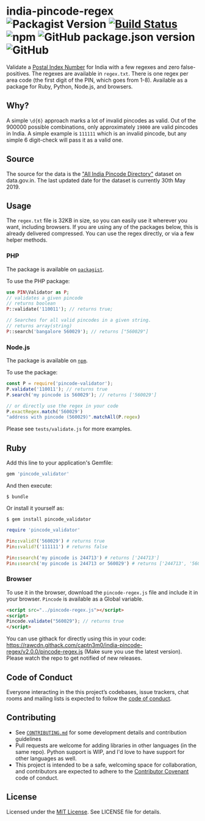 # india-pincode-regex ![Packagist Version](https://img.shields.io/packagist/v/captn3m0/pincode?style=plastic) [![Build Status](https://travis-ci.org/captn3m0/india-pincode-regex.svg?branch=master)](https://travis-ci.org/captn3m0/india-pincode-regex) ![npm](https://img.shields.io/npm/v/pincode-validator?style=plastic) ![GitHub package.json version](https://img.shields.io/github/package-json/v/captn3m0/india-pincode-regex?style=plastic) ![GitHub](https://img.shields.io/github/license/captn3m0/india-pincode-regex?style=plastic)

Validate a [Postal Index Number][wiki] for India with a few regexes and zero false-positives. The regexes are available in `regex.txt`. There is one regex per area code (the first digit of the PIN, which goes from 1-8). Available as a package for Ruby, Python, Node.js, and browsers.

## Why?

A simple `\d{6}` approach marks a lot of invalid pincodes as valid. Out of the 900000 possible combinations, only approximately `19000` are valid pincodes in India. A simple example is `111111` which is an invalid pincode, but any simple 6 digit-check will pass it as a valid one.

## Source

The source for the data is the ["All India Pincode Directory"](https://data.gov.in/resources/all-india-pincode-directory) dataset on data.gov.in. The last updated date for the dataset is currently 30th May 2019.

## Usage

The `regex.txt` file is 32KB in size, so you can easily use it wherever you want, including browsers. If you are using any of the packages below, this is already delivered compressed. You can use the regex directly, or via a few helper methods.

### PHP

The package is available on [`packagist`](https://packagist.org/packages/captn3m0/pincode).

To use the PHP package:

```php
use PIN\Validator as P;
// validates a given pincode
// returns boolean
P::validate('110011'); // returns true;

// Searches for all valid pincodes in a given string.
// returns array(string)
P::search('bangalore 560029'); // returns ["560029"]
```

### Node.js

The package is available on [`npm`](https://www.npmjs.com/package/pincode-validator).

To use the package:

```js
const P = require('pincode-validator');
P.validate('110011'); // returns true
P.search('my pincode is 560029'); // returns ['560029']

// or directly use the regex in your code
P.exactRegex.match('560029')
"address with pincode (560029)".matchAll(P.regex)
````

Please see `tests/validate.js` for more examples.

## Ruby

Add this line to your application's Gemfile:

```ruby
gem 'pincode_validator'
```

And then execute:

    $ bundle

Or install it yourself as:

    $ gem install pincode_validator

```ruby
require 'pincode_validator'

Pin::valid?('560029') # returns true
Pin::valid?('111111') # returns false

Pin::search('my pincode is 244713') # returns ['244713']
Pin::search('my pincode is 244713 or 560029') # returns ['244713', '560029']
```

### Browser

To use it in the browser, download the `pincode-regex.js` file and include it in your browser. `Pincode` is available as a Global variable.

```html
<script src="../pincode-regex.js"></script>
<script>
Pincode.validate("560029"); // returns true
</script>
```

You can use githack for directly using this in your code: <https://rawcdn.githack.com/captn3m0/india-pincode-regex/v2.0.0/pincode-regex.js> (Make sure you use the latest version). Please watch the repo to get notified of new releases.

## Code of Conduct

Everyone interacting in the this project’s codebases, issue trackers, chat rooms and mailing lists is expected to follow the [code of conduct](https://github.com/captn3m0/outliner/blob/master/CODE_OF_CONDUCT.md).

## Contributing

- See [`CONTRIBUTING.md`](CONTRIBUTING.md) for some development details and contribution guidelines
- Pull requests are welcome for adding libraries in other languages (in the same repo). Python support is WIP, and I'd love to have support for other languages as well.
- This project is intended to be a safe, welcoming space for collaboration, and contributors are expected to adhere to the [Contributor Covenant](http://contributor-covenant.org) code of conduct.

## License

Licensed under the [MIT License](https://nemo.mit-license.org/). See LICENSE file for details.

[wiki]: https://en.wikipedia.org/wiki/Postal_Index_Number

